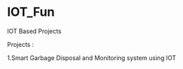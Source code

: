 # IOT_Fun
IOT Based Projects


Projects :

1.Smart Garbage Disposal and Monitoring system using IOT

